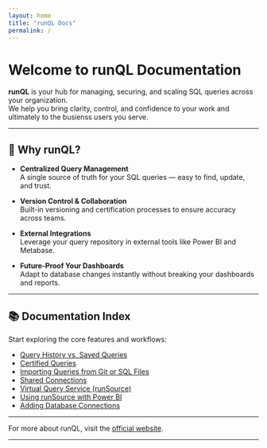 ```yaml
---
layout: home
title: "runQL Docs"
permalink: /
---
```


# Welcome to runQL Documentation

**runQL** is your hub for managing, securing, and scaling SQL queries across your organization.  
We help you bring clarity, control, and confidence to your work and ultimately to the busienss users you serve.

---

## 🚀 Why runQL?

- **Centralized Query Management**  
  A single source of truth for your SQL queries — easy to find, update, and trust.

- **Version Control & Collaboration**  
  Built-in versioning and certification processes to ensure accuracy across teams.

- **External Integrations**  
  Leverage your query repository in external tools like Power BI and Metabase.

- **Future-Proof Your Dashboards**  
  Adapt to database changes instantly without breaking your dashboards and reports.

---

## 📚 Documentation Index

Start exploring the core features and workflows:

- [Query History vs. Saved Queries](/runql-help/query-history-vs-saved-queries/)
- [Certified Queries](/runql-help/certified-queries/)
- [Importing Queries from Git or SQL Files](/runql-help/importing-queries/)
- [Shared Connections](/runql-help/shared-connections/)
- [Virtual Query Service (runSource)](/runql-help/virtual-query-service/)
- [Using runSource with Power BI](/runql-help/runsource-powerbi/)
- [Adding Database Connections](/runql-help/adding-database-connections/)

---

For more about runQL, visit the [official website](https://runql.com).

---
